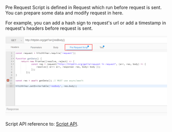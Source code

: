 Pre Request Script is defined in Request which run before request is sent. You can prepare some data and modify request in here.

For example, you can add a hash sign to request's url or add a timestamp in request's headers before request is sent.

![](https://raw.githubusercontent.com/brookshi/images/master/Hitchhiker/script/script_pre_script.png)

Script API reference to: [Script API](API.md).